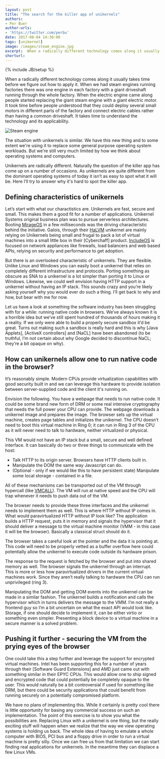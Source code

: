 ```yaml
---
layout: post
title: "The search for the killer app of unikernels"
authors: 
- Per Buer
author-urls: 
- 'https://twitter.com/perbu'
date: 2017-08-04 14:30:00
tags: [unikernel]
image: /images/steam_engine.jpg
excerpt:  When a radically different technology comes along it usually takes time before we figure out how to apply it. 
shorturl: 
---
```

{% include JB/setup %}

When a radically different technology comes along it usually takes time before we figure out how to apply it. When we had steam engines running factories there was one engine in each factory with a giant driveshaft running through the whole factory. When the electric engine came along people started replacing the giant steam engine with a giant electric motor. It took time before people understood that they could deploy several small motors in different parts of the factory and connect electric cables rather than having a common driveshaft. It takes time to understand the technology and its applicability. 

![Steam engine]({{BASE_PATH}}/images/steam_engine.jpg)

The situation with unikernels is similar. We have this new thing and to some extent we're using it to replace some general purpose operating system workloads. But we're still very much limited by how we think about operating systems and computers.

Unikernels are radically different. Naturally the question of the killer app has come up on a number of occasions. As unikernels are quite different from the dominant operating systems of today it isn’t as easy to spot what it will be. Here I’ll try to answer why it's hard to spot the killer app.

## Defining characteristics of unikernels

Let’s start with what our charactistics are. Unikernels are fast, secure and small. This makes them a good fit for a number of applications. Unikernel Systems original business plan was to pursue serverless architectures. Booting [MirageOS] in a few milliseconds was the driving characteristic behind the initiative. Galois, through their [HaLVM] unikernel are mainly relying on Unikernels being small and frugal to pack a lot of virtual machines into a small little box in their [Cyberchaff] product. [IncludeOS] is focused on network appliances like firewalls, load balancers and web based APIs, relying on security and performance to get adoption.

But there is an overlooked characteristic of unikernels. They are flexible. Unlike Linux and Windows you can easily boot a unikernel that relies on completely different infrastructure and protocols. Porting something as obscure as SNA to a unikernel is a lot simpler than porting it to Linux or Windows. Likewise, we could well envision having HTTP support in a unikernel without having an IP stack. This sounds crazy and you’re likely asking yourself why you would ever do such a thing. I’ll get back to why and how, but bear with me for now.

Let us have a look at something the software industry has been struggling with for a while: running native code in browsers. We’ve always known it is a horrible idea but we’ve still spent hundred of thousands of hours making it a reality. If we only were able to build a properly secure sandbox it’d be great. Turns out making such a sandbox is really hard and this is why [Java Applets], [ActiveX controllers] and [NaCL] have been abandoned (to be truthful, I’m not certain about why Google decided to discontinue NaCL; they’re a bit opaque on why).

## How can unikernels allow one to run native code in the browser?

It’s reasonably simple. Modern CPUs provide virtualization capabilities with good security built in and we can leverage this hardware to provide isolation between server-supplied code and the client it's running on.

Envision the following. You have a webpage that needs to run native code. It could be some brand new form of DRM or some real intensive cryptography that needs the full power your CPU can provide. The webpage downloads a unikernel image and prepares the image. The browser sets up the virtual machine, creates page tables and initializes the unikernel. The CPU doesn’t need to boot this virtual machine in Ring 0; it can run in Ring 3 of the CPU as it will never need to talk to hardware, neither virtualized or physical. 

This VM would not have an IP stack but a small, secure and well defined interface. It can basically do two or three things to communicate with the host:

 * Talk HTTP to its origin server. Browsers have HTTP clients built in.
 * Manipulate the DOM the same way Javascript can do.
 * (Optional - only if we would like this to have persistent state) Manipulate some local storage - contained in a file.

All of these mechanisms can be transported out of the VM through hypercall (like [VMCALL]). The VM will run at native speed and the CPU will trap whenever it needs to push data out of the VM.

The browser needs to provide these three interfaces and the unikernel needs to implement them as well. This is where HTTP without IP comes in. What would paravirtualized HTTP without IP look like? The application builds a HTTP request, puts it in memory and signals the hypervisor that it should deliver a message to the virtual machine monitor (VMM - in this case it will be the browser). Basically a classical struct should do it.  

The browser takes  a careful look at the pointer and the data it is pointing at. This code will need to be properly vetted as a buffer overflow here could potentially allow the unikernel to execute code outside its hardware prison.

The response to the request is fetched by the browser and put into shared memory as well. The browser signals the unikernel through an interrupt. This is more or less how paravirtualized drivers in the current virtual machines work. Since they aren’t really talking to hardware the CPU can run unprivileged (ring 3). 

Manipulating the DOM and getting DOM events into the unikernel can be made in a similar fashion. The unikernel builds a notification and calls the hypervisor which in turns delivers the message to the VMM. I’m not really a frontend guy so I’m a bit uncertain on what the exact API would look like.
Storage, if one should decide to implement it,  can be either virtio or something even simpler. Presenting a block device to a virtual machine in a secure manner is a solved problem.

## Pushing it further - securing the VM from the prying eyes of the browser 

One could take this a step further and leverage the support for encrypted virtual machines. Intel has been supporting this for a number of years through their [Software Guard Extensions] and AMD just came out with something similar in their EPYC CPUs. This would allow one to ship signed and encrypted code that could potentially be completely opaque to the user. This would naturally be a bit controversial if used for something like DRM, but there could be security applications that could benefit from running securely on a potentially compromised platform.   

We have no plans of implementing this. While it certainly is pretty cool there is little opportunity for basing any commercial success on such an implementation.  The point of this exercise is to show you what the possibilities are. Replacing Linux with a unikernel is one thing, but the really exciting stuff will happen when we realize that the way we view operating systems is holding us back. The whole idea of having to emulate a whole computer with BIOS, PCI bus and a floppy drive in order to run a virtual machine is pretty silly. Once we can free us from that limitation we can start finding real applications for unikernels. In the meantime they can displace a few Linux VMs.


[SNA]: https://en.wikipedia.org/wiki/IBM_Systems_Network_Architecture
[IncludeOS]: http://www.includeos.org/
[MirageOS]: https://mirage.io/
[HalVM]: https://github.com/GaloisInc/HaLVM
[VMCALL]: https://www.tptp.cc/mirrors/siyobik.info/instruction/VMCALL.html
[Per Buer]: https://twitter.com/perbu
